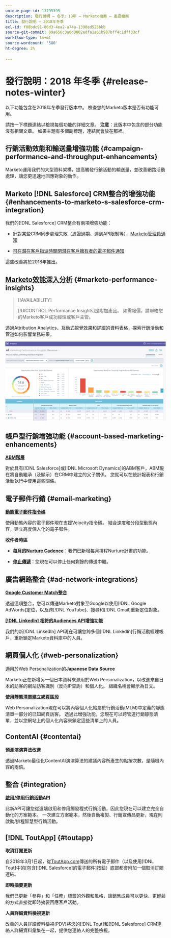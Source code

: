 ```yaml
---
unique-page-id: 13795395
description: 發行說明 — 冬季』18年 — Marketo檔案 — 產品檔案
title: 發行說明 — 2018年冬季
exl-id: f08bdc91-86d3-4ea2-a74a-1398ed525bbb
source-git-commit: 09a656c3a0d0002edfa1a61b987bff4c1dff33cf
workflow-type: tm+mt
source-wordcount: '580'
ht-degree: 2%

---
```


# 發行說明：2018 年冬季 {#release-notes-winter}

以下功能包含在2018年冬季發行版本中。 檢查您的Marketo版本是否有功能可用。

請按一下標題連結以檢視每個功能的詳細文章。 **注意**：此版本中包含的部分功能沒有相關文章。 如果主題有多個副標題，連結就會放在那裡。

## 行銷活動效能和輸送量增強功能 {#campaign-performance-and-throughput-enhancements}

Marketo運用我們的大型資料架構，提高觸發行銷活動的輸送量，並改善網路活動處理，讓您更迅速地回應對象的動作。

## Marketo [!DNL Salesforce] CRM整合的增強功能 {#enhancements-to-marketo-s-salesforce-crm-integration}

我們的[!DNL Salesforce] CRM整合有兩項增強功能：

* 針對某些CRM同步處理失敗（憑證過期、達到API限制等），[Marketo管理員通知](/help/marketo/product-docs/core-marketo-concepts/miscellaneous/understanding-notifications/notification-types.md)

* [可在潛在客戶指派時關閉潛在客戶擁有者的電子郵件通知](/help/marketo/product-docs/crm-sync/salesforce-sync/setup/optional-steps/turn-off-email-notifications-to-lead-owner.md)

這些改善將於2018年推出。

## [Marketo效能深入分析](/help/marketo/product-docs/reporting/performance-insights/performance-insights-overview.md) {#marketo-performance-insights}

>[!AVAILABILITY]
>
>[!UICONTROL Performance Insights]是附加產品。 如需報價，請聯絡您的Marketo客戶成功經理或客戶主管。

透過Attribution Analytics、互動式視覺效果和詳細的資料表格，探索行銷活動和管道如何影響業務結果。

![](assets/image2018-2-5-7-3a55-3a46.png)

## 帳戶型行銷增強功能 {#account-based-marketing-enhancements}

**[ABM階層](/help/marketo/product-docs/target-account-management/target/named-accounts/tam-hierarchies.md)**

對於具有[!DNL Salesforce]或[!DNL Microsoft Dynamics]的ABM客戶，ABM現在將自動繼承（及顯示）在CRM中建立的父子關係。 您就可以在統計報表和行銷活動執行中使用這些關係。

## 電子郵件行銷 {#email-marketing}

**[動態電子郵件指令碼](/help/marketo/product-docs/email-marketing/general/using-tokens/create-an-email-script-token.md)**

使用動態內容的電子郵件現在支援Velocity指令碼。 結合速度和分段型動態內容，建立高度個人化的電子郵件。

**收件者時區**

* **[每月的Nurture Cadence](/help/marketo/product-docs/email-marketing/email-programs/email-program-actions/scheduling-with-recipient-time-zone/schedule-email-programs-with-recipient-time-zone.md)**：我們已新增每月排程Nurture計畫的功能。

* **[停止傳遞](/help/marketo/product-docs/email-marketing/email-programs/email-program-actions/scheduling-with-recipient-time-zone/abort-delivery-of-email-programs-scheduled-with-recipient-time-zone.md)**：您現在可以停止任何剩餘的傳送中繼。

## 廣告網路整合 {#ad-network-integrations}

**[Google Customer Match整合](/help/marketo/product-docs/demand-generation/ad-network-integrations/add-google-customer-match-as-a-launchpoint-service.md)**

透過這項整合，您可以傳送Marketo對象至Google以使用[!DNL Google AdWords]定位，以及跨[!DNL YouTube]、搜尋和[!DNL Gmail]重新定位對象。

**[[!DNL LinkedIn] 相符的Audiences API增強功能](/help/marketo/product-docs/demand-generation/ad-network-integrations/add-linkedin-matched-audiences-as-a-launchpoint-service.md)**

我們的新[!DNL LinkedIn] API現在可讓您跨多個[!DNL LinkedIn]行銷活動經理帳戶，重新鎖定Marketo資料庫中的人員。

## 網頁個人化 {#web-personalization}

適用於Web Personalization的&#x200B;**Japanese Data Source**

Marketo正在新增另一個日本資料來源用於Web Personalization，以改進來自日本的訪客的網站訪客識別（反向IP查詢）和個人化。 組織名稱會顯示為日文。

**[使用靜態清單建立網頁區段](/help/marketo/product-docs/web-personalization/using-web-segments/create-a-segment-using-a-static-list.md)**

Web Personalization現在可以將內容個人化給屬於行銷活動(MLM)中定義的靜態清單一部分的已知網頁訪客。 透過此增強功能，您現在可以跨管道行銷靜態清單，並以您網站上的個人化內容來鎖定這些清單上的人員。

## ContentAI {#contentai}

**預測演演算法改進**

透過Marketo最佳化ContentAI演演算法的建議內容所產生的點按次數，是隨機內容的兩倍。

## 整合 {#integration}

**[啟用/停用行銷活動API](https://developers.marketo.com/rest-api/assets/smart-campaigns/)**

此新API可讓您從遠端啟用和停用觸發程式行銷活動，因此您現在可以建立完全自動化的方案範本。 一次建立方案範本，然後自動複製、行銷宣傳品更新，現在則啟動/排程智慧型行銷活動。

## [!DNL ToutApp] {#toutapp}

**取消訂閱更新**

自2018年3月1日起，從[ToutApp.com](https://ToutApp.com)傳送的所有電子郵件（以及使用[!DNL Tout]中的[包含[!DNL Salesforce]的電子郵件]按鈕）底部都會附加一個取消訂閱連結。

**即時摘要更新**

我們已更新「參與」和「任務」標籤的外觀和風格，讓銷售成員可以更快、更輕鬆的方式直接從即時摘要回應客戶活動。

**人員詳細資料檢視更新**

改善的人員詳細資料檢視(PDV)將您的[!DNL Tout]和[!DNL Salesforce] CRM連絡人詳細資料彙集在一起，提供您連絡人的完整檢視。
